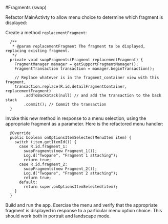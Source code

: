 #Fragments (swap)

Refactor MainActivty to allow menu choice to determine which fragment is displayed:

Create a method `replacementFragment`:

```
  /**
   * @param replacementFragment The fragment to be displayed, replacing existing fragment.
   */
  private void swapFragments(Fragment replacementFragment) {
    FragmentManager manager = getSupportFragmentManager();
    FragmentTransaction transaction = manager.beginTransaction();

    // Replace whatever is in the fragment_container view with this fragment,
    transaction.replace(R.id.detailFragmentContainer, replacementFragment)
        .addToBackStack(null) // and add the transaction to the back stack
        .commit(); // Commit the transaction
  } 

```

Invoke this new method in response to a menu selection, using the appropriate fragment as a parameter. Here is the refactored menu handler:

```
  @Override
  public boolean onOptionsItemSelected(MenuItem item) {
    switch (item.getItemId()) {
      case R.id.fragment_1:
        swapFragments(new Fragment_1()); 
        Log.d("Twopane", "Fragment 1 attaching");
        return true;
      case R.id.fragment_2:
        swapFragments(new Fragment_2());
        Log.d("Twopane", "Fragment 2 attaching");
        return true;
      default:
        return super.onOptionsItemSelected(item);
    }
  }
```
Build and run the app. Exercise the menu and verify that the appropriate fragment is displayed in response to a particular menu option choice. This should work both in portrait and landscape mode.



